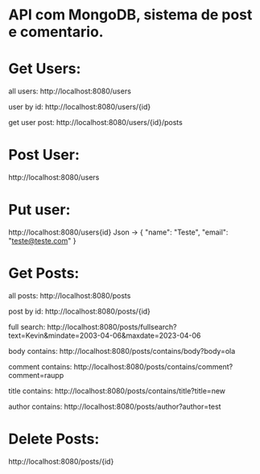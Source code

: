 # API com MongoDB, sistema de post e comentario.

# Get Users:

all users:
http://localhost:8080/users

user by id:
http://localhost:8080/users/{id}

get user post:
http://localhost:8080/users/{id}/posts

# Post User:
http://localhost:8080/users

# Put user:
http://localhost:8080/users{id}
Json -> 
{
 "name": "Teste",
 "email": "teste@teste.com"
} 


# Get Posts:

all posts:
http://localhost:8080/posts

post by id:
http://localhost:8080/posts/{id}

full search:
http://localhost:8080/posts/fullsearch?text=Kevin&mindate=2003-04-06&maxdate=2023-04-06

body contains:
http://localhost:8080/posts/contains/body?body=ola

comment contains:
http://localhost:8080/posts/contains/comment?comment=raupp

title contains:
http://localhost:8080/posts/contains/title?title=new

author contains:
http://localhost:8080/posts/author?author=test

# Delete Posts: 
http://localhost:8080/posts/{id}
